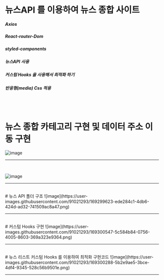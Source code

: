 # 뉴스API 를 이용하여 뉴스 종합 사이트
##### Axios
##### React-router-Dom
##### styled-components
##### 뉴스API 사용
##### 커스텀 Hooks 을 사용해서 최적화 하기
##### 반응형(media) Css 적용
<br />
<br />

# 뉴스 종합 카테고리 구현 및 데이터 주소 이동 구현
![image](https://user-images.githubusercontent.com/91021293/169297625-e10a9f0e-e7dc-4c8f-b93c-5b82b63d3e82.png)

<hr />
<br />

![image](https://user-images.githubusercontent.com/91021293/169299277-2b717cc0-2f03-461c-bddb-7cb499b6ac5d.png)
<hr />
<br />
# 뉴스 API 폴더 구조
![image](https://user-images.githubusercontent.com/91021293/169299623-ede284c1-4db6-424d-ad32-741509ac8a47.png)
<hr />
<br />
# 커스텀 Hooks 구현
![image](https://user-images.githubusercontent.com/91021293/169300547-5c584b84-0756-4005-8603-369a323e9364.png)
<hr />
<br />
# 뉴스 리스트 커스텀 Hooks 를 이용하여 최적화 구현코드
![image](https://user-images.githubusercontent.com/91021293/169300288-5b2e9ae5-3bce-4df4-9345-528c56b9501e.png)
<hr />
<br />
<br />





